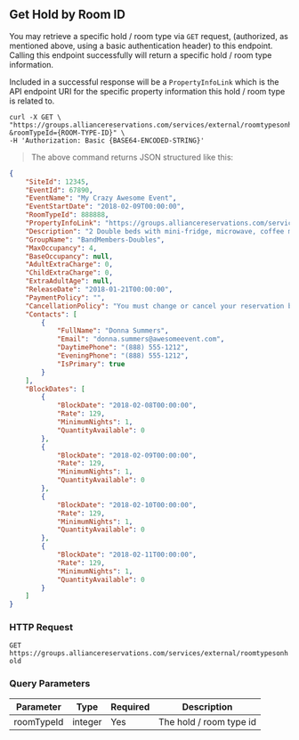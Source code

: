 ## Get Hold by Room ID

You may retrieve a specific hold / room type via `GET` request, (authorized, as mentioned above, using a basic authentication header) to this endpoint. Calling this endpoint successfully will return a specific hold / room type information.

Included in a successful response will be a `PropertyInfoLink` which is the API endpoint URI for the specific property information this hold / room type is related to.

```shell
curl -X GET \
"https://groups.alliancereservations.com/services/external/roomtypesonhold?&roomTypeId={ROOM-TYPE-ID}" \
-H 'Authorization: Basic {BASE64-ENCODED-STRING}'
```

> The above command returns JSON structured like this:

```json
{
    "SiteId": 12345,
    "EventId": 67890,
    "EventName": "My Crazy Awesome Event",
    "EventStartDate": "2018-02-09T00:00:00",
    "RoomTypeId": 888888,
    "PropertyInfoLink": "https://groups.alliancereservations.com/services/external/property?id=987654",
    "Description": "2 Double beds with mini-fridge, microwave, coffee maker, and 32-inch TV. No breakfast included. Rate based on occupancy of 4 persons per room. You must be at least 21 years old to check into room.",
    "GroupName": "BandMembers-Doubles",
    "MaxOccupancy": 4,
    "BaseOccupancy": null,
    "AdultExtraCharge": 0,
    "ChildExtraCharge": 0,
    "ExtraAdultAge": null,
    "ReleaseDate": "2018-01-21T00:00:00",
    "PaymentPolicy": "",
    "CancellationPolicy": "You must change or cancel your reservation before 2:00 pm hotel time at least 3 day(s) prior to check-in or you will be charged for one night's room plus taxes & fees unless otherwise noted in the room description.",
    "Contacts": [
        {
            "FullName": "Donna Summers",
            "Email": "donna.summers@awesomeevent.com",
            "DaytimePhone": "(888) 555-1212",
            "EveningPhone": "(888) 555-1212",
            "IsPrimary": true
        }
    ],
    "BlockDates": [
        {
            "BlockDate": "2018-02-08T00:00:00",
            "Rate": 129,
            "MinimumNights": 1,
            "QuantityAvailable": 0
        },
        {
            "BlockDate": "2018-02-09T00:00:00",
            "Rate": 129,
            "MinimumNights": 1,
            "QuantityAvailable": 0
        },
        {
            "BlockDate": "2018-02-10T00:00:00",
            "Rate": 129,
            "MinimumNights": 1,
            "QuantityAvailable": 0
        },
        {
            "BlockDate": "2018-02-11T00:00:00",
            "Rate": 129,
            "MinimumNights": 1,
            "QuantityAvailable": 0
        }
    ]
}
```

### HTTP Request

`GET https://groups.alliancereservations.com/services/external/roomtypesonhold`

### Query Parameters

Parameter | Type | Required | Description
--------- | ------- | ------- | -----------
roomTypeId | integer | Yes | The hold / room type id
